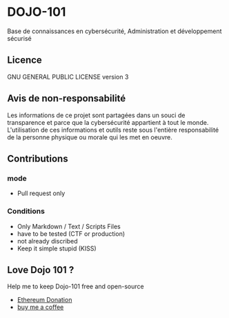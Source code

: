 # DOJO-101

Base de connaissances en cybersécurité, Administration et développement sécurisé

## Licence

GNU GENERAL PUBLIC LICENSE version 3

## Avis de non-responsabilité

Les informations de ce projet sont partagées dans un souci de transparence et parce que la cybersécurité appartient à tout le monde.
L'utilisation de ces informations et outils reste sous l'entière responsabilité de la personne physique ou morale qui les met en oeuvre.

## Contributions

### mode

* Pull request only

### Conditions

* Only Markdown / Text / Scripts Files
* have to be tested (CTF or production)
* not already discribed
* Keep it simple stupid (KISS)

## Love Dojo 101 ?

Help me to keep Dojo-101 free and open-source

* [Ethereum Donation](https://etherscan.io/address/0xcC424e30Ff6eEAb4E6B3A900c5446038F858b314)
* [buy me a coffee](https://www.buymeacoffee.com/taisensolutions)

